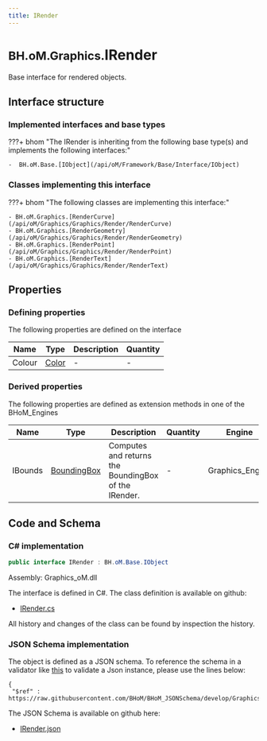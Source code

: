 ```yaml
---
title: IRender
---
```


# <small>BH.oM.Graphics.</small>**IRender**

Base interface for rendered objects.

## Interface structure

### Implemented interfaces and base types

???+ bhom "The IRender is inheriting from the following base type(s) and implements the following interfaces:"

    -  BH.oM.Base.[IObject](/api/oM/Framework/Base/Interface/IObject)


### Classes implementing this interface

???+ bhom "The following classes are implementing this interface:"

    - BH.oM.Graphics.[RenderCurve](/api/oM/Graphics/Graphics/Render/RenderCurve)
    - BH.oM.Graphics.[RenderGeometry](/api/oM/Graphics/Graphics/Render/RenderGeometry)
    - BH.oM.Graphics.[RenderPoint](/api/oM/Graphics/Graphics/Render/RenderPoint)
    - BH.oM.Graphics.[RenderText](/api/oM/Graphics/Graphics/Render/RenderText)


## Properties



### Defining properties

The following properties are defined on the interface

| Name             | Type             | Description      | Quantity         |
|------------------|------------------|------------------|------------------|
| Colour | [Color](https://learn.microsoft.com/en-us/dotnet/api/System.Drawing.Color?view=netstandard-2.0) | - | - |


### Derived properties

The following properties are defined as extension methods in one of the BHoM_Engines

| Name             | Type             | Description      | Quantity         | Engine           |
|------------------|------------------|------------------|------------------|------------------|
| IBounds | [BoundingBox](/api/oM/Dimensional/Geometry/Misc/BoundingBox) | Computes and returns the BoundingBox of the IRender. | - | Graphics_Engine |


## Code and Schema

### C# implementation

``` C# title="C#"
public interface IRender : BH.oM.Base.IObject
```

Assembly: Graphics_oM.dll

The interface is defined in C#. The class definition is available on github:

- [IRender.cs](https://github.com/BHoM/BHoM/blob/develop/Graphics_oM/Render\IRender.cs)

All history and changes of the class can be found by inspection the history.
### JSON Schema implementation

The object is defined as a JSON schema. To reference the schema in a validator like [this](https://www.jsonschemavalidator.net/) to validate a Json instance, please use the lines below:

``` { .json .copy .select } title="JSON Schema"
{
 "$ref" : https://raw.githubusercontent.com/BHoM/BHoM_JSONSchema/develop/Graphics_oM/IRender.json}
```

The JSON Schema is available on github here:

- [IRender.json](https://github.com/BHoM/BHoM_JSONSchema/blob/develop/Graphics_oM/IRender.json)
